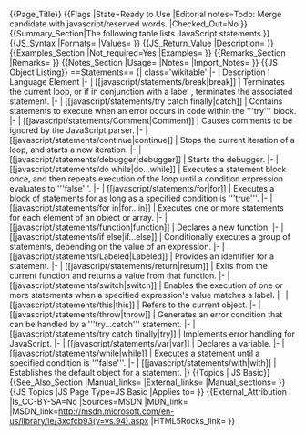 {{Page_Title}}
{{Flags
|State=Ready to Use
|Editorial notes=Todo: Merge candidate with javascript/reserved words.
|Checked_Out=No
}}
{{Summary_Section|The following table lists JavaScript statements.}}
{{JS_Syntax
|Formats=
|Values=
}}
{{JS_Return_Value
|Description=
}}
{{Examples_Section
|Not_required=Yes
|Examples=
}}
{{Remarks_Section
|Remarks=
}}
{{Notes_Section
|Usage=
|Notes=
|Import_Notes=
}}
{{JS Object Listing}}
==Statements==
{| class='wikitable'
|-
! Description
! Language Element
|-
| [[javascript/statements/break|break]]
| Terminates the current loop, or if in conjunction with a label , terminates the associated statement.
|-
| [[javascript/statements/try catch finally|catch]]
| Contains statements to execute when an error occurs in code within the '''try''' block.
|-
| [[javascript/statements/Comment|Comment]]
| Causes comments to be ignored by the JavaScript parser.
|-
| [[javascript/statements/continue|continue]]
| Stops the current iteration of a loop, and starts a new iteration.
|-
| [[javascript/statements/debugger|debugger]]
| Starts the debugger.
|-
| [[javascript/statements/do while|do...while]]
| Executes a statement block once, and then repeats execution of the loop until a condition expression evaluates to '''false'''.
|-
| [[javascript/statements/for|for]]
| Executes a block of statements for as long as a specified condition is '''true'''.
|-
| [[javascript/statements/for in|for...in]]
| Executes one or more statements for each element of an object or array.
|-
| [[javascript/statements/function|function]]
| Declares a new function.
|-
| [[javascript/statements/if else|if...else]]
| Conditionally executes a group of statements, depending on the value of an expression.
|-
| [[javascript/statements/Labeled|Labeled]]
| Provides an identifier for a statement.
|-
| [[javascript/statements/return|return]]
| Exits from the current function and returns a value from that function.
|-
| [[javascript/statements/switch|switch]]
| Enables the execution of one or more statements when a specified expression's value matches a label.
|-
| [[javascript/statements/this|this]]
| Refers to the current object.
|-
| [[javascript/statements/throw|throw]]
| Generates an error condition that can be handled by a '''try...catch''' statement.
|-
| [[javascript/statements/try catch finally|try]]
| Implements error handling for JavaScript.
|-
| [[javascript/statements/var|var]]
| Declares a variable.
|-
| [[javascript/statements/while|while]]
| Executes a statement until a specified condition is '''false'''.
|-
| [[javascript/statements/with|with]]
| Establishes the default object for a statement.
|}
{{Topics | JS Basic}}
{{See_Also_Section
|Manual_links=
|External_links=
|Manual_sections=
}}
{{JS Topics
|JS Page Type=JS Basic
|Applies to=
}}
{{External_Attribution
|Is_CC-BY-SA=No
|Sources=MSDN
|MDN_link=
|MSDN_link=http://msdn.microsoft.com/en-us/library/ie/3xcfcb93(v=vs.94).aspx
|HTML5Rocks_link=
}}